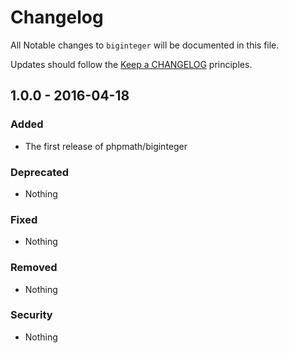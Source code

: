 # Changelog

All Notable changes to `biginteger` will be documented in this file.

Updates should follow the [Keep a CHANGELOG](http://keepachangelog.com/) principles.

## 1.0.0 - 2016-04-18

### Added
- The first release of phpmath/biginteger

### Deprecated
- Nothing

### Fixed
- Nothing

### Removed
- Nothing

### Security
- Nothing
